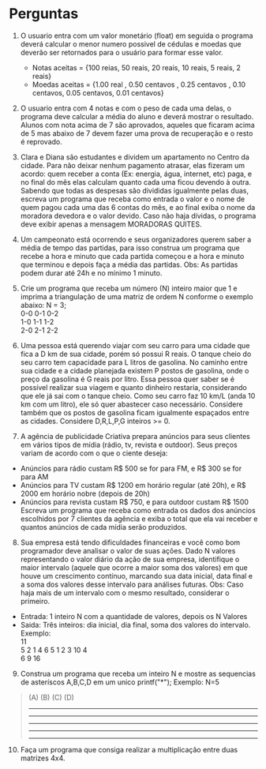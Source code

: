 # Perguntas

1. O usuario entra com um valor monetário (float) em seguida o programa deverá calcular o menor numero possivel de cédulas e moedas que deverão ser retornados para o usuário para formar esse valor.
    - Notas aceitas = {100 reias, 50 reais, 20 reais, 10 reais, 5 reais, 2 reais}
    - Moedas aceitas = {1.00 real , 0.50 centavos , 0.25 centavos , 0.10 centavos, 0.05 centavos, 0.01 centavos}

2. O usuario entra com 4 notas e com o peso de cada uma delas, o programa deve calcular a média do aluno e deverá mostrar o resultado. Alunos com nota acima de 7 são aprovados, aqueles que ficaram acima de 5 mas abaixo de 7 devem fazer uma prova de recuperação e o resto é reprovado.

3. Clara e Diana são estudantes e dividem um apartamento no Centro da cidade. Para não deixar nenhum pagamento atrasar, elas fizeram um acordo: quem receber a conta (Ex: energia, água, internet, etc) paga, e no final do mês elas calculam quanto cada uma ficou devendo à outra. Sabendo que todas as despesas são divididas igualmente pelas duas, escreva um programa que receba como entrada o valor e o nome de quem pagou cada uma das 6 contas do mês, e ao final exiba o nome da moradora devedora e o valor devido. Caso não haja dívidas, o programa deve exibir apenas a mensagem MORADORAS QUITES.

4. Um campeonato está ocorrendo e seus organizadores querem saber a média de tempo das partidas, para isso construa um programa que recebe a hora e minuto que cada partida começou e a hora e minuto que terminou e depois faça a média das partidas. Obs: As partidas podem durar até 24h e no mínimo 1 minuto.

5. Crie um programa que receba um número (N) inteiro maior que 1 e imprima a triangulação de uma matriz de ordem N conforme o exemplo abaixo: N = 3; <br>
0-0 0-1 0-2 <br>
1-0 1-1 1-2 <br>
2-0 2-1 2-2

6. Uma pessoa está querendo viajar com seu carro para uma cidade que fica a D km de sua cidade, porém só possui R reais. O tanque cheio do seu carro tem capacidade para L litros de gasolina. No caminho entre sua cidade e a cidade planejada existem P postos de gasolina, onde o preço da gasolina é G reais por litro. Essa pessoa quer saber se é possível realizar sua viagem e quanto dinheiro restaria, considerando que ele já sai com o tanque cheio. Como seu carro faz 10 km/L (anda 10 km com um litro), ele só quer abastecer caso necessário. Considere também que os postos de gasolina ficam igualmente espaçados entre as cidades. Considere D,R,L,P,G inteiros >= 0.

7. A agência de publicidade Criativa prepara anúncios para seus clientes em vários tipos de mídia (rádio, tv, revista e outdoor). Seus preços variam de acordo com o que o ciente deseja:
- Anúncios para rádio custam R$ 500 se for para FM, e R$ 300 se for para AM
- Anúncios para TV custam R$ 1200 em horário regular (até 20h), e R$ 2000 em horário nobre
(depois de 20h)
- Anúncios para revista custam R$ 750, e para outdoor custam R$ 1500
Escreva um programa que receba como entrada os dados dos anúncios escolhidos por 7 clientes da agência e exiba o total que ela vai receber e quantos anúncios de cada mídia serão produzidos.

8. Sua empresa está tendo dificuldades financeiras e você como bom programador deve analisar o
valor de suas ações. Dado N valores representando o valor diário da ação de sua empresa, identifique o maior intervalo (aquele que ocorre a maior soma dos valores) em que houve um crescimento contínuo, marcando sua data inicial, data final e a soma dos valores desse intervalo para análises futuras. Obs: Caso haja mais de um intervalo com o mesmo resultado, considerar o primeiro.
- Entrada: 1 inteiro N com a quantidade de valores, depois os N Valores
- Saida: Três inteiros: dia inicial, dia final, soma dos valores do intervalo.
Exemplo:<br>
11<br>
5 2 1 4 6 5 1 2 3 10 4 <br>
6 9 16 <br>

9. Construa um programa que receba um inteiro N e mostre as sequencias de asteríscos A,B,C,D em um unico printf("*"); Exemplo: N=5

> (A) (B) (C) (D)
> * ***** ***** *
> ** **** **** **
> *** *** *** ***
> **** ** ** ****
> ***** * * *****

10. Faça um programa que consiga realizar a multiplicação entre duas matrizes 4x4.